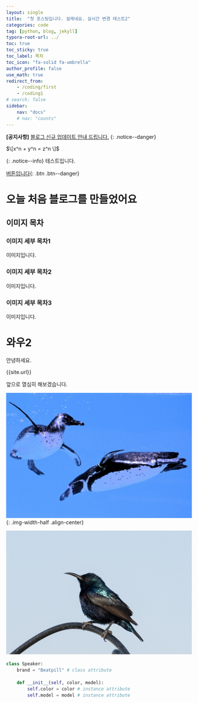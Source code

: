 ```yaml
---
layout: single
title:  "첫 포스팅입니다. 설레네요. 실시간 변경 테스트2"
categories: code
tag: [python, blog, jekyll]
typora-root-url: ../
toc: true
toc_sticky: true
toc_label: 목차
toc_icon: "fa-solid fa-umbrella"
author_profile: false
use_math: true
redirect_from:
    - /coding/first
    - /coding1
# search: false
sidebar:
    nav: "docs"
    # nav: "counts"
---
```


**[공지사항]** [블로그 신규 업데이트 안내 드립니다.](https://mmistakes.github.io/minimal-mistakes/docs/utility-classes/#notices)
{: .notice--danger}

$\[x^n + y^n = z^n \]$

{: .notice--info}
테스트입니다.


[버튼입니다](https://google.com){: .btn .btn--danger}

# 오늘 처음 블로그를 만들었어요

## 이미지 목차

### 이미지 세부 목차1

이미지입니다.

### 이미지 세부 목차2

이미지입니다.

### 이미지 세부 목차3

이미지입니다.



# 와우2

안녕하세요.








{{site.url}}


앞으로 열심히 해보겠습니다.

![penguin-8751952_1280](/images/2024-05-22-first/penguin-8751952_1280.jpg){: .img-width-half .align-center}


![bird-8763079_1280](/images/2024-05-22-first/bird-8763079_1280.jpg)

```python
class Speaker:
    brand = "Beatpill" # class attribute

    def __init__(self, color, model):
        self.color = color # instance attribute
        self.model = model # instance attribute
```







